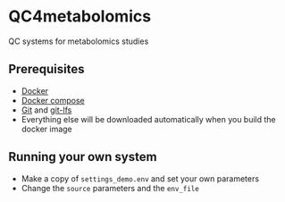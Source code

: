 # QC4metabolomics
QC systems for metabolomics studies


## Prerequisites

* [Docker](https://www.docker.com/)
* [Docker compose](https://docs.docker.com/compose/install/)
* [Git](https://git-scm.com/downloads) and [git-lfs](https://github.com/git-lfs/git-lfs?utm_source=gitlfs_site&utm_medium=installation_link&utm_campaign=gitlfs#installing)
* Everything else will be downloaded automatically when you build the docker image




## Running your own system

* Make a copy of `settings_demo.env` and set your own parameters
* Change the `source` parameters and the `env_file`


  

